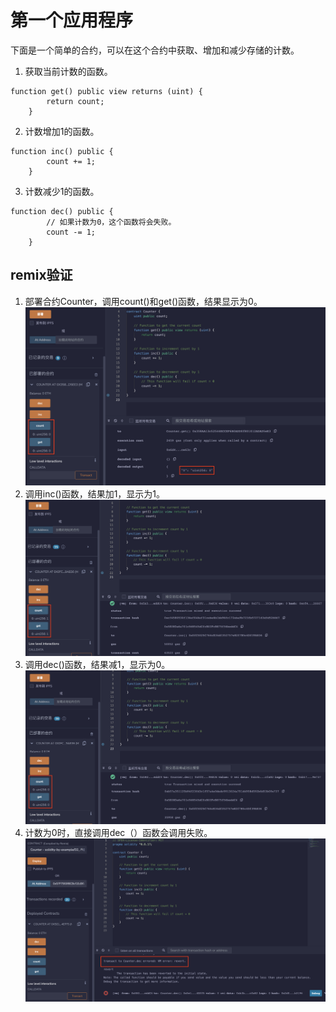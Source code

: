 # 第一个应用程序 
下面是一个简单的合约，可以在这个合约中获取、增加和减少存储的计数。

1. 获取当前计数的函数。
```solidity
function get() public view returns (uint) {
        return count;
    }
```

2. 计数增加1的函数。
```solidity
function inc() public {
        count += 1;
    }
```

3. 计数减少1的函数。
```solidity
function dec() public {
        // 如果计数为0，这个函数将会失败。
        count -= 1;
    }
```

## remix验证
1. 部署合约Counter，调用count()和get()函数，结果显示为0。
![2-1.png](./img/2-1.png)
2. 调用inc()函数，结果加1，显示为1。
![2-2.png](./img/2-2.png)
3. 调用dec()函数，结果减1，显示为0。
![2-3.png](./img/2-3.png)
4. 计数为0时，直接调用dec（）函数会调用失败。
![2-4.png](./img/2-4.png)

